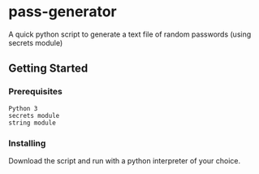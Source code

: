 # pass-generator
A quick python script to generate a text file of random passwords (using secrets module)

## Getting Started
### Prerequisites
```
Python 3
secrets module
string module
```
### Installing
Download the script and run with a python interpreter of your choice.
